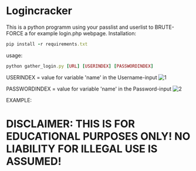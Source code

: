 
# Logincracker
This is a python programm using your passlist and userlist to BRUTE-FORCE a for example login.php webpage.
Installation:
```ruby
pip install -r requirements.txt
```
usage:
```ruby
python gather_login.py [URL] [USERINDEX] [PASSWORDINDEX]
```
USERINDEX = value for variable 'name' in the Username-input
![1](https://user-images.githubusercontent.com/73026669/111144931-00c6b100-8588-11eb-88e0-9c701d3eae43.PNG)



PASSWORDINDEX = value for variable 'name' in the Password-input
![2](https://user-images.githubusercontent.com/73026669/111144934-015f4780-8588-11eb-9ffd-76f1a9ff2b2e.png)

EXAMPLE:





# DISCLAIMER: THIS IS FOR EDUCATIONAL PURPOSES ONLY! NO LIABILITY FOR ILLEGAL USE IS ASSUMED!


